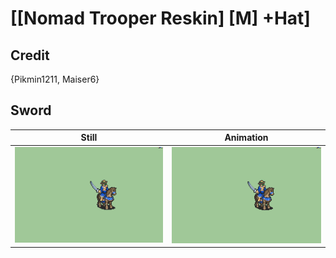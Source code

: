 # [\[Nomad Trooper Reskin\] \[M\] +Hat]

## Credit

{Pikmin1211, Maiser6}

## Sword

| Still | Animation |
| :---: | :-------: |
| ![Sword still](./Sword_000.png) | ![Sword animation](./Sword.gif) |
